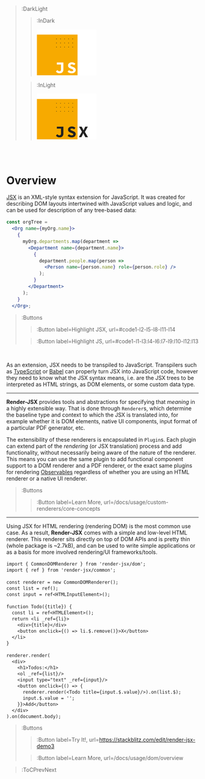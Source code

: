 > :DarkLight
> > :InDark
> >
> > <img src="/docs/assets/render-jsx-logo-dark.svg" width="156px"/>
>
> > :InLight
> >
> > <img src="/docs/assets/render-jsx-logo.svg" width="156px"/>

<br><br>

# Overview

[JSX](https://facebook.github.io/jsx/) is an XML-style syntax extension for JavaScript.
It was created for
describing DOM layouts intertwined with JavaScript values and logic, and can
be used for description of any tree-based data:

```jsx | --no-wmbar
const orgTree =                                                                                       // --> JavaScript
  <Org name={myOrg.name}>                                                                             {/* --> JSX */}
    {                                                                                                 // --> interpolate JS code
      myOrg.departments.map(department =>                                                             // --> JavaScript
        <Department name={department.name}>                                                           {/* --> JSX */}
          {                                                                                           // --> interpolate JS code
            department.people.map(person =>                                                           // --> JavaScript
              <Person name={person.name} role={person.role} />                                        // --> JSX
            );                                                                                        // --> JavaScript
          }                                                                                           {/* --> interpolate JS code */}
        </Department>                                                                                 // --> JSX
      );                                                                                              // --> JavaScript
    }                                                                                                 {/* --> interpolate JS code*/}
  </Org>;                                                                                             // --> JSX
```

>:Buttons
> > :Button label=Highlight JSX, url=#code1-l2-l5-l8-l11-l14
>
> > :Button label=Highlight JS, url=#code1-l1-l3:l4-l6:l7-l9:l10-l12:l13

<br>

As an extension, JSX needs to be transpiled to JavaScript. Transpilers such as [TypeScript](https://www.typescriptlang.org/) 
or [Babel](https://babeljs.io/) can properly turn JSX into JavaScript code, however they need to know what the JSX syntax means, i.e.
are the JSX trees to be interpreted as HTML strings, as DOM elements, or some custom data type.

---

**Render-JSX** provides tools and abstractions for specifying that _meaning_ in a highly extensible way.
That is done through `Renderer`s, which determine the baseline type and context to which
the JSX is translated into, for example whether it is DOM elements, native UI components, input format
of a particular PDF generator, etc.

The extensibility of these renderers is encapsulated in `Plugin`s. Each plugin can extend part of the
_rendering_ (or JSX translation) process and add functionality, without necessarily being aware
of the nature of the renderer. This means you can use the same plugin to add functional component support
to a DOM renderer and a PDF renderer, or the exact same plugins for rendering
[Observables](https://rxjs-dev.firebaseapp.com/guide/observable) regardless of whether you are
using an HTML renderer or a native UI renderer.

> :Buttons
> > :Button label=Learn More, url=/docs/usage/custom-renderers/core-concepts

---

Using JSX for HTML rendering (rendering DOM) is the most common use case.
As a result, **Render-JSX** comes with a simple and low-level HTML renderer.
This renderer sits directly on top of DOM APIs and is pretty thin (whole package
is ~2.7kB), and can be used to write simple applications or as a basis for
more involved rendering/UI frameworks/tools.

```tsx | --no-wmbar
import { CommonDOMRenderer } from 'render-jsx/dom';
import { ref } from 'render-jsx/common';

const renderer = new CommonDOMRenderer();
const list = ref();
const input = ref<HTMLInputElement>();

function Todo({title}) {
  const li = ref<HTMLElement>();
  return <li _ref={li}>
    <div>{title}</div>
    <button onclick={() => li.$.remove()}>X</button>
  </li>
}

renderer.render(
  <div>
    <h1>Todos:</h1>
    <ol _ref={list}/>
    <input type="text" _ref={input}/>
    <button onclick={() => {
      renderer.render(<Todo title={input.$.value}/>).on(list.$);
      input.$.value = '';
    }}>Add</button>
  </div>
).on(document.body);
```

> :Buttons
> > :Button label=Try It!, url=https://stackblitz.com/edit/render-jsx-demo3
>
> > :Button label=Learn More, url=/docs/usage/dom/overview

> :ToCPrevNext